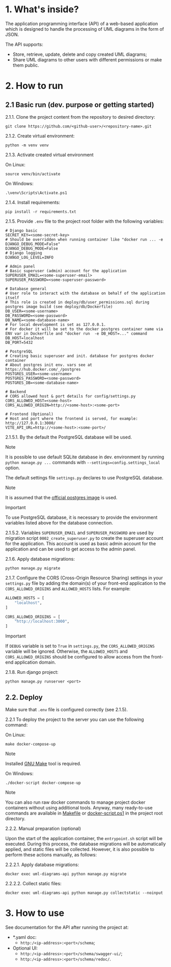 # 1. What's inside?

The application programming interface (API) of a web-based application which is designed to handle the processing of UML diagrams in the form of JSON.

The API supports:
- Store, retrieve, update, delete and copy created UML diagrams;
- Share UML diagrams to other users with different permissions or make them public.

# 2. How to run

## 2.1 Basic run (dev. purpose or getting started)

2.1.1. Clone the project content from the repository to desired directory:
```commandline
git clone https://github.com/<github-user>/<repository-name>.git
```

2.1.2. Create virtual environment:
```commandline
python -m venv venv
```

2.1.3. Activate created virtual environment

On Linux:
```commandline
source venv/bin/activate
```

On Windows:
```commandline
.\venv\Scripts\Activate.ps1
```

2.1.4. Install requirements:
```commandline
pip install -r requirements.txt
```

2.1.5. Provide `.env` file to the project root folder with the following variables:
```env
# Django basic
SECRET_KEY=<some-secret-key>
# Should be overridden when running container like "docker run ... -e DJANGO_DEBUG_MODE=False"
DJANGO_DEBUG_MODE=False
# Django logging
DJANGO_LOG_LEVEL=INFO

# Admin panel
# Basic superuser (admin) account for the application
SUPERUSER_EMAIL=<some-superuser-email>
SUPERUSER_PASSWORD=<some-superuser-password>

# Database general
# User role to interact with the database on behalf of the application itself
# This role is created in deploy/db/user_permissions.sql during postgres image build (see deploy/db/Dockerfile)
DB_USER=<some-username>
DB_PASSWORD=<some-password>
DB_NAME=<some-database-name>
# For local development is set as 127.0.0.1.
# For docker it will be set to the docker postgres container name via ENV var in Dockerfile and "docker run  -e DB_HOST=..." command
DB_HOST=localhost
DB_PORT=5432

# PostgreSQL
# Creating basic superuser and init. database for postgres docker container
# About postgres init env. vars see at https://hub.docker.com/_/postgres
POSTGRES_USER=<some-username>
POSTGRES_PASSWORD=<some-password>
POSTGRES_DB=<some-database-name>

# Backend
# CORS allowed host & port details for config/settings.py
CORS_ALLOWED_HOST=<some-host>
CORS_ALLOWED_ORIGIN=http://<some-host>:<some-port>

# Frontend (Optional)
# Host and port where the frontend is served, for example: http://127.0.0.1:3000/
VITE_API_URL=http://<some-host>:<some-port>/
```

2.1.5.1. By the default the PostgreSQL database will be used.

>[!NOTE]
>It is possible to use default SQLite database in dev. environment by running `python manage.py ...` commands with `--settings=config.settings_local` option.

The default settings file `settings.py` declares to use PostgreSQL database.

>[!NOTE]
>It is assumed that the [official postgres image](https://hub.docker.com/_/postgres) is used.

>[!IMPORTANT]
>To use PostgreSQL database, it is necessary to provide the environment variables listed above for the database connection.

2.1.5.2. Variables `SUPERUSER_EMAIL` and `SUPERUSER_PASSWORD` are used by migration script `0002_create_superuser.py` to create the superuser account for the application.
This account is used as basic admin account for the application and can be used to get access to the admin panel.

2.1.6. Apply database migrations:
```commandline
python manage.py migrate
```

2.1.7. Сonfigure the CORS (Cross-Origin Resource Sharing) settings in your `settings.py` file by adding the domain(s) of your front-end application to the `CORS_ALLOWED_ORIGINS` and `ALLOWED_HOSTS` lists.
For example:
```python
ALLOWED_HOSTS = [
    "localhost",
]

CORS_ALLOWED_ORIGINS = [
    "http://localhost:3000",
]
```

>[!IMPORTANT]
>If `DEBUG` variable is set to `True` in `settings.py`, the `CORS_ALLOWED_ORIGINS` variable will be ignored.
>Otherwise, the `ALLOWED_HOSTS` and `CORS_ALLOWED_ORIGINS` should be configured to allow access from the front-end application domain.

2.1.8. Run django project:
```commandline
python manage.py runserver <port>
```

## 2.2. Deploy

Make sure that `.env` file is configured correctly (see 2.1.5).

2.2.1 To deploy the project to the server you can use the following command:

On Linux:
```shell
make docker-compose-up
```

>[!NOTE]
>Installed [GNU Make](https://www.gnu.org/software/make/) tool is required.

On Windows:
```shell
./docker-script docker-compose-up
```

>[!NOTE]
You can also run raw docker commands to manage project docker containers without using additional tools.
Anyway, many ready-to-use commands are available in [Makefile](Makefile) or [docker-script.ps1](docker-script.ps1) in the project root directory.

2.2.2. Manual preparation (optional)

Upon the start of the application container, the `entrypoint.sh` script will be executed.
During this process, the database migrations will be automatically applied, and static files will be collected.
However, it is also possible to perform these actions manually, as follows:

2.2.2.1. Apply database migrations:
```shell
docker exec uml-diagrams-api python manage.py migrate
```

2.2.2.2. Collect static files:
```shell
docker exec uml-diagrams-api python manage.py collectstatic --noinput
```

# 3. How to use

See documentation for the API after running the project at:
- *.yaml doc:
  - `http:/<ip-address>:<port>/schema`;
- Optional UI:
  - `http:/<ip-address>:<port>/schema/swagger-ui/`;
  - `http:/<ip-address>:<port>/schema/redoc/`.
